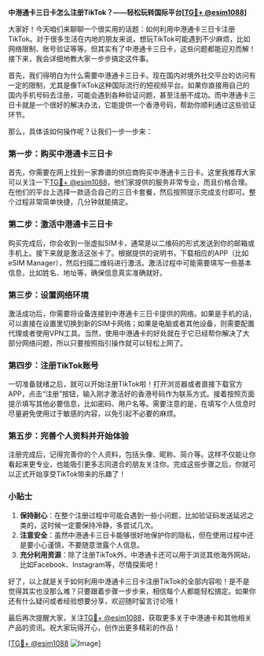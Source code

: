 **中港通卡三日卡怎么注册TikTok？——轻松玩转国际平台[[TG💪+ @esim1088](https://t.me/s/esim1088)]**

大家好！今天咱们来聊聊一个很实用的话题：如何利用中港通卡三日卡注册TikTok。对于很多生活在内地的朋友来说，想玩TikTok可能遇到不少麻烦，比如网络限制、账号验证等等。但其实有了中港通卡三日卡，这些问题都能迎刃而解！接下来，我会详细地教大家一步步搞定这件事。

首先，我们得明白为什么需要中港通卡三日卡。现在国内对境外社交平台的访问有一定的限制，尤其是像TikTok这种国际流行的短视频平台。如果你直接用自己的国内手机号码去注册，可能会遇到各种验证问题，甚至注册不成功。而中港通卡三日卡就是一个很好的解决办法，它能提供一个香港号码，帮助你顺利通过这些验证环节。

那么，具体该如何操作呢？让我们一步一步来：

### 第一步：购买中港通卡三日卡

首先，你需要在网上找到一家靠谱的供应商购买中港通卡三日卡。这里我推荐大家可以关注一下[TG💪+ @esim1088](https://t.me/s/esim1088)，他们家提供的服务非常专业，而且价格合理。在他们的平台上选择一款适合自己的三日卡套餐，然后按照提示完成支付即可。整个过程非常简单快捷，几分钟就能搞定。

### 第二步：激活中港通卡三日卡

购买完成后，你会收到一张虚拟SIM卡，通常是以二维码的形式发送到你的邮箱或手机上。接下来就是激活这张卡了。根据提供的说明书，下载相应的APP（比如eSIM Manager），然后扫描二维码进行激活。激活过程中可能需要填写一些基本信息，比如姓名、地址等，确保信息真实准确就好。

### 第三步：设置网络环境

激活成功后，你需要将设备连接到中港通卡三日卡提供的网络。如果是手机的话，可以直接在设置里切换到新的SIM卡网络；如果是电脑或者其他设备，则需要配置代理或者使用VPN工具。当然，使用中港通卡的好处就在于它已经帮你解决了大部分网络问题，所以只要按照指引操作就可以轻松上网了。

### 第四步：注册TikTok账号

一切准备就绪之后，就可以开始注册TikTok啦！打开浏览器或者直接下载官方APP，点击“注册”按钮，输入刚才激活好的香港号码作为联系方式。接着按照页面提示填写其他必要信息，比如密码、用户名等。需要注意的是，在填写个人信息时尽量避免使用过于敏感的内容，以免引起不必要的麻烦。

### 第五步：完善个人资料并开始体验

注册完成后，记得完善你的个人资料，包括头像、昵称、简介等。这样不仅能让你看起来更专业，也能吸引更多志同道合的朋友关注你。完成这些步骤之后，你就可以正式开始享受TikTok带来的乐趣了！

### 小贴士

1. **保持耐心**：在整个注册过程中可能会遇到一些小问题，比如验证码发送延迟之类的，这时候一定要保持冷静，多尝试几次。
2. **注意安全**：虽然中港通卡三日卡能够很好地保护你的隐私，但在使用过程中还是要小心谨慎，不要随意泄露个人信息。
3. **充分利用资源**：除了注册TikTok外，中港通卡还可以用于浏览其他海外网站，比如Facebook、Instagram等，尽情探索吧！

好了，以上就是关于如何利用中港通卡三日卡注册TikTok的全部内容啦！是不是觉得其实也没那么难？只要跟着步骤一步步来，相信每个人都能轻松搞定。如果你还有什么疑问或者经验想要分享，欢迎随时留言讨论哦！

最后再次提醒大家，关注[TG💪+ @esim1088](https://t.me/s/esim1088)，获取更多关于中港通卡和其他相关产品的资讯。祝大家玩得开心，创作出更多精彩的作品！

[[TG💪+ @esim1088](https://t.me/s/esim1088) ![Image](https://i.postimg.cc/4NQfJmqS/Snipaste-2025-05-13-00-14-12.png)]